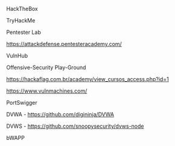 
HackTheBox

TryHackMe

Pentester Lab

https://attackdefense.pentesteracademy.com/

VulnHub

Offensive-Security Play-Ground

https://hackaflag.com.br/academy/view_cursos_access.php?id=1

https://www.vulnmachines.com/

PortSwigger

DVWA - https://github.com/digininja/DVWA

DVWS - https://github.com/snoopysecurity/dvws-node

bWAPP

